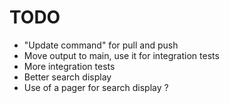 # TODO

- "Update command" for pull and push
- Move output to main, use it for integration tests
- More integration tests
- Better search display
- Use of a pager for search display ?
